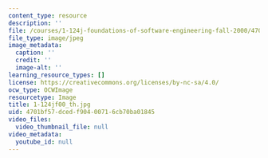 ```yaml
---
content_type: resource
description: ''
file: /courses/1-124j-foundations-of-software-engineering-fall-2000/4701bf57dcedf90400716cb70ba01845_1-124jf00_th.jpg
file_type: image/jpeg
image_metadata:
  caption: ''
  credit: ''
  image-alt: ''
learning_resource_types: []
license: https://creativecommons.org/licenses/by-nc-sa/4.0/
ocw_type: OCWImage
resourcetype: Image
title: 1-124jf00_th.jpg
uid: 4701bf57-dced-f904-0071-6cb70ba01845
video_files:
  video_thumbnail_file: null
video_metadata:
  youtube_id: null
---
```

